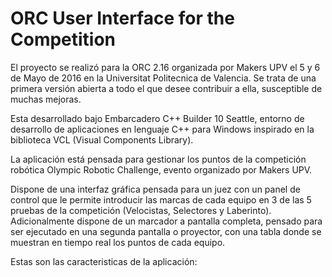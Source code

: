 # ORC User Interface for the Competition
El proyecto se realizó para la ORC 2.16 organizada por Makers UPV el 5 y 6 de Mayo de 2016 en la Universitat Politecnica de Valencia. Se trata de una primera versión abierta a todo el que desee contribuir a ella, susceptible de muchas mejoras.

Esta desarrollado bajo Embarcadero C++ Builder 10 Seattle, entorno de desarrollo de aplicaciones en lenguaje C++ para Windows inspirado en la biblioteca VCL (Visual Components Library).

La aplicación está pensada para gestionar los puntos de la competición robótica Olympic Robotic Challenge, evento organizado por Makers UPV. 

Dispone de una interfaz gráfica pensada para un juez con un panel de control que le permite introducir las marcas de cada equipo en 3 de las 5 pruebas de la competición (Velocistas, Selectores y Laberinto). Adicionalmente dispone de un marcador a pantalla completa, pensado para ser ejecutado en una segunda pantalla o proyector, con una tabla donde se muestran en tiempo real los puntos de cada equipo.

Estas son las caracteristicas de la aplicación:

